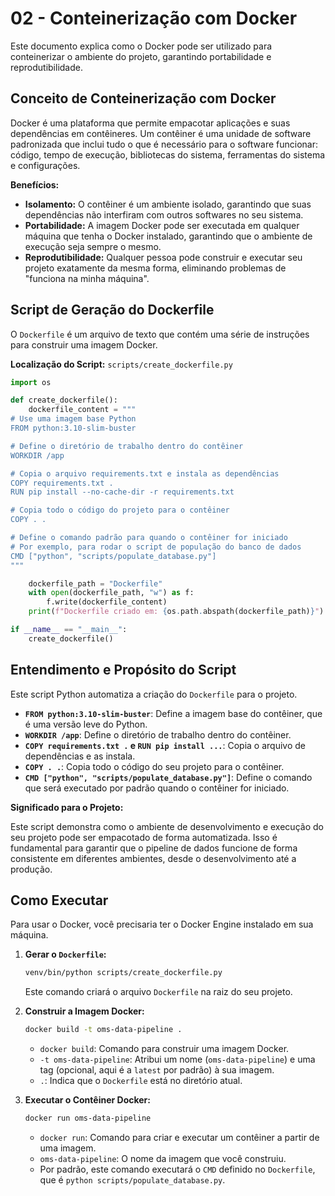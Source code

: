 # 02 - Conteinerização com Docker

Este documento explica como o Docker pode ser utilizado para conteinerizar o ambiente do projeto, garantindo portabilidade e reprodutibilidade.

## Conceito de Conteinerização com Docker

Docker é uma plataforma que permite empacotar aplicações e suas dependências em contêineres. Um contêiner é uma unidade de software padronizada que inclui tudo o que é necessário para o software funcionar: código, tempo de execução, bibliotecas do sistema, ferramentas do sistema e configurações.

**Benefícios:**
*   **Isolamento:** O contêiner é um ambiente isolado, garantindo que suas dependências não interfiram com outros softwares no seu sistema.
*   **Portabilidade:** A imagem Docker pode ser executada em qualquer máquina que tenha o Docker instalado, garantindo que o ambiente de execução seja sempre o mesmo.
*   **Reprodutibilidade:** Qualquer pessoa pode construir e executar seu projeto exatamente da mesma forma, eliminando problemas de "funciona na minha máquina".

## Script de Geração do Dockerfile

O `Dockerfile` é um arquivo de texto que contém uma série de instruções para construir uma imagem Docker.

**Localização do Script:** `scripts/create_dockerfile.py`

```python
import os

def create_dockerfile():
    dockerfile_content = """
# Use uma imagem base Python
FROM python:3.10-slim-buster

# Define o diretório de trabalho dentro do contêiner
WORKDIR /app

# Copia o arquivo requirements.txt e instala as dependências
COPY requirements.txt .
RUN pip install --no-cache-dir -r requirements.txt

# Copia todo o código do projeto para o contêiner
COPY . .

# Define o comando padrão para quando o contêiner for iniciado
# Por exemplo, para rodar o script de população do banco de dados
CMD ["python", "scripts/populate_database.py"]
"""

    dockerfile_path = "Dockerfile"
    with open(dockerfile_path, "w") as f:
        f.write(dockerfile_content)
    print(f"Dockerfile criado em: {os.path.abspath(dockerfile_path)}")

if __name__ == "__main__":
    create_dockerfile()
```

## Entendimento e Propósito do Script

Este script Python automatiza a criação do `Dockerfile` para o projeto.

*   **`FROM python:3.10-slim-buster`**: Define a imagem base do contêiner, que é uma versão leve do Python.
*   **`WORKDIR /app`**: Define o diretório de trabalho dentro do contêiner.
*   **`COPY requirements.txt .` e `RUN pip install ...`**: Copia o arquivo de dependências e as instala.
*   **`COPY . .`**: Copia todo o código do seu projeto para o contêiner.
*   **`CMD ["python", "scripts/populate_database.py"]`**: Define o comando que será executado por padrão quando o contêiner for iniciado.

**Significado para o Projeto:**

Este script demonstra como o ambiente de desenvolvimento e execução do seu projeto pode ser empacotado de forma automatizada. Isso é fundamental para garantir que o pipeline de dados funcione de forma consistente em diferentes ambientes, desde o desenvolvimento até a produção.

## Como Executar

Para usar o Docker, você precisaria ter o Docker Engine instalado em sua máquina.

1.  **Gerar o `Dockerfile`:**
    ```bash
    venv/bin/python scripts/create_dockerfile.py
    ```
    Este comando criará o arquivo `Dockerfile` na raiz do seu projeto.

2.  **Construir a Imagem Docker:**
    ```bash
    docker build -t oms-data-pipeline .
    ```
    *   `docker build`: Comando para construir uma imagem Docker.
    *   `-t oms-data-pipeline`: Atribui um nome (`oms-data-pipeline`) e uma tag (opcional, aqui é a `latest` por padrão) à sua imagem.
    *   `.`: Indica que o `Dockerfile` está no diretório atual.

3.  **Executar o Contêiner Docker:**
    ```bash
    docker run oms-data-pipeline
    ```
    *   `docker run`: Comando para criar e executar um contêiner a partir de uma imagem.
    *   `oms-data-pipeline`: O nome da imagem que você construiu.
    *   Por padrão, este comando executará o `CMD` definido no `Dockerfile`, que é `python scripts/populate_database.py`.
